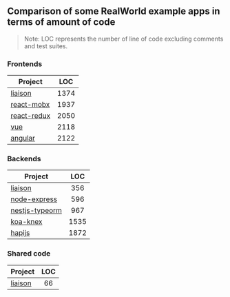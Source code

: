 ## Comparison of some RealWorld example apps in terms of amount of code

> Note: LOC represents the number of line of code excluding comments and test suites.

### Frontends

| Project                                                                         | LOC  |
| ------------------------------------------------------------------------------- | :--: |
| [liaison](https://github.com/liaisonjs/react-liaison-realworld-example-app)     | 1374 |
| [react-mobx](https://github.com/gothinkster/react-mobx-realworld-example-app)   | 1937 |
| [react-redux](https://github.com/gothinkster/react-redux-realworld-example-app) | 2050 |
| [vue](https://github.com/gothinkster/vue-realworld-example-app)                 | 2118 |
| [angular](https://github.com/gothinkster/angular-realworld-example-app)         | 2122 |

### Backends

| Project                                                                           | LOC  |
| --------------------------------------------------------------------------------- | :--: |
| [liaison](https://github.com/liaisonjs/react-liaison-realworld-example-app)       | 356  |
| [node-express](https://github.com/gothinkster/node-express-realworld-example-app) | 596  |
| [nestjs-typeorm](https://github.com/lujakob/nestjs-realworld-example-app)         | 967  |
| [koa-knex](https://github.com/gothinkster/koa-knex-realworld-example)             | 1535 |
| [hapijs](https://github.com/gothinkster/hapijs-realworld-example-app)             | 1872 |

### Shared code

| Project                                                                     | LOC |
| --------------------------------------------------------------------------- | :-: |
| [liaison](https://github.com/liaisonjs/react-liaison-realworld-example-app) | 66  |
